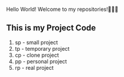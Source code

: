 Hello World! Welcome to my repositories!👋👋👋

## This is my Project Code
1. sp - small project
2. tp - temporary project
3. cp - clone project
4. pp - personal project
5. rp - real project
